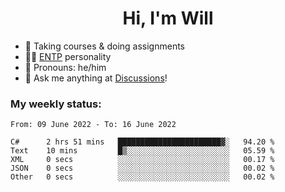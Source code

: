 <h1 align="center">Hi, I'm Will</h1>


-   :seedling: Taking courses & doing assignments
-   :man_scientist: [ENTP](https://www.16personalities.com/entp-personality) personality
-   :man: Pronouns: he/him
-   :thought_balloon: Ask me anything at [Discussions](https://github.com/willjoje/willjoje/discussions/new)!

### My weekly status:
<!--START_SECTION:waka-->

```text
From: 09 June 2022 - To: 16 June 2022

C#      2 hrs 51 mins   ███████████████████████▓░   94.20 %
Text    10 mins         █▒░░░░░░░░░░░░░░░░░░░░░░░   05.59 %
XML     0 secs          ░░░░░░░░░░░░░░░░░░░░░░░░░   00.17 %
JSON    0 secs          ░░░░░░░░░░░░░░░░░░░░░░░░░   00.02 %
Other   0 secs          ░░░░░░░░░░░░░░░░░░░░░░░░░   00.02 %
```

<!--END_SECTION:waka-->
